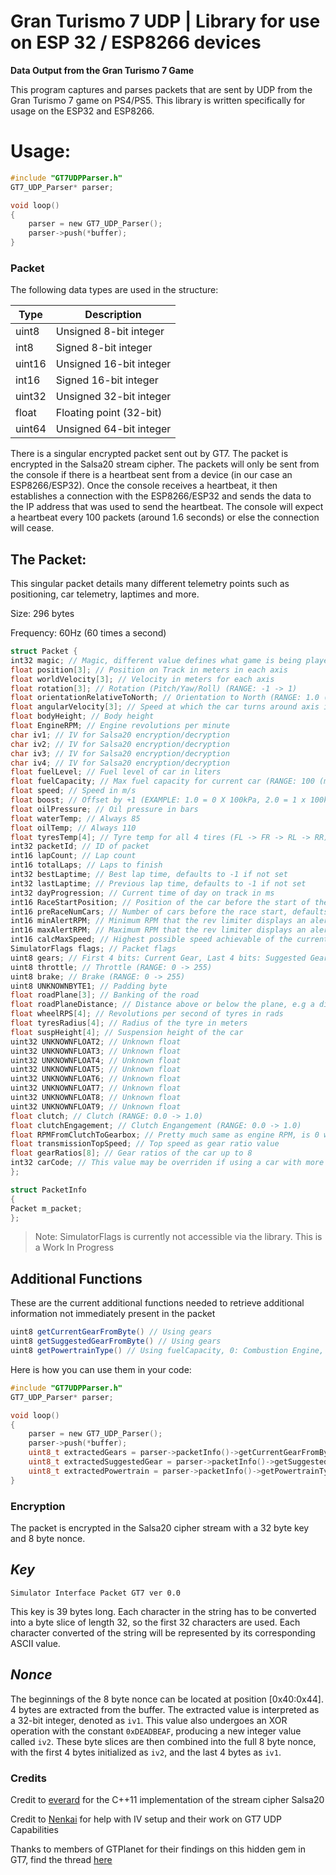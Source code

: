 # Gran Turismo 7 UDP | Library for use on ESP 32 / ESP8266 devices
**Data Output from the Gran Turismo 7 Game**

This program captures and parses packets that are sent by UDP from the Gran Turismo 7 game on PS4/PS5. This library is written specifically for usage on the ESP32 and ESP8266.

# Usage:
```C
#include "GT7UDPParser.h"
GT7_UDP_Parser* parser;

void loop()
{
    parser = new GT7_UDP_Parser();
    parser->push(*buffer);
}

```

### Packet

The following data types are used in the structure:

| Type   | Description             |
| ------ | ----------------------- |
| uint8  | Unsigned 8-bit integer  |
| int8   | Signed 8-bit integer    |
| uint16 | Unsigned 16-bit integer |
| int16  | Signed 16-bit integer   |
| uint32 | Unsigned 32-bit integer |
| float  | Floating point (32-bit) |
| uint64 | Unsigned 64-bit integer |

There is a singular encrypted packet sent out by GT7. The packet is encrypted in the Salsa20 stream cipher. The packets will only be sent from the console if there is a heartbeat sent from a device (in our case an ESP8266/ESP32). Once the console receives a heartbeat, it then establishes a connection with the ESP8266/ESP32 and sends the data to the IP address that was used to send the heartbeat. The console will expect a heartbeat every 100 packets (around 1.6 seconds) or else the connection will cease.

## The Packet: 

This singular packet details many different telemetry points such as positioning, car telemetry, laptimes and more.

Size: 296 bytes

Frequency: 60Hz (60 times a second)

```c#
struct Packet {
int32 magic; // Magic, different value defines what game is being played
float position[3]; // Position on Track in meters in each axis
float worldVelocity[3]; // Velocity in meters for each axis
float rotation[3]; // Rotation (Pitch/Yaw/Roll) (RANGE: -1 -> 1)
float orientationRelativeToNorth; // Orientation to North (RANGE: 1.0 (North) -> 0.0 (South))
float angularVelocity[3]; // Speed at which the car turns around axis in rad/s (RANGE: -1 -> 1)
float bodyHeight; // Body height
float EngineRPM; // Engine revolutions per minute
char iv1; // IV for Salsa20 encryption/decryption
char iv2; // IV for Salsa20 encryption/decryption
char iv3; // IV for Salsa20 encryption/decryption
char iv4; // IV for Salsa20 encryption/decryption
float fuelLevel; // Fuel level of car in liters 
float fuelCapacity; // Max fuel capacity for current car (RANGE: 100 (most cars) -> 5 (karts) -> 0 (electric cars))  
float speed; // Speed in m/s
float boost; // Offset by +1 (EXAMPLE: 1.0 = 0 X 100kPa, 2.0 = 1 x 100kPa)
float oilPressure; // Oil pressure in bars
float waterTemp; // Always 85
float oilTemp; // Always 110
float tyresTemp[4]; // Tyre temp for all 4 tires (FL -> FR -> RL -> RR)
int32 packetId; // ID of packet
int16 lapCount; // Lap count
int16 totalLaps; // Laps to finish
int32 bestLaptime; // Best lap time, defaults to -1 if not set
int32 lastLaptime; // Previous lap time, defaults to -1 if not set
int32 dayProgression; // Current time of day on track in ms
int16 RaceStartPosition; // Position of the car before the start of the race, defaults to -1 after race start
int16 preRaceNumCars; // Number of cars before the race start, defaults to -1 after start of the race
int16 minAlertRPM; // Minimum RPM that the rev limiter displays an alert
int16 maxAlertRPM; // Maximum RPM that the rev limiter displays an alert
int16 calcMaxSpeed; // Highest possible speed achievable of the current transmission settings
SimulatorFlags flags; // Packet flags
uint8 gears; // First 4 bits: Current Gear, Last 4 bits: Suggested Gear, see getCurrentGearFromByte and getSuggestedGearFromByte
uint8 throttle; // Throttle (RANGE: 0 -> 255)
uint8 brake; // Brake (RANGE: 0 -> 255)
uint8 UNKNOWNBYTE1; // Padding byte
float roadPlane[3]; // Banking of the road
float roadPlaneDistance; // Distance above or below the plane, e.g a dip in the road is negative, hill is positive.
float wheelRPS[4]; // Revolutions per second of tyres in rads
float tyresRadius[4]; // Radius of the tyre in meters
float suspHeight[4]; // Suspension height of the car
uint32 UNKNOWNFLOAT2; // Unknown float
uint32 UNKNOWNFLOAT3; // Unknown float
uint32 UNKNOWNFLOAT4; // Unknown float
uint32 UNKNOWNFLOAT5; // Unknown float
uint32 UNKNOWNFLOAT6; // Unknown float
uint32 UNKNOWNFLOAT7; // Unknown float
uint32 UNKNOWNFLOAT8; // Unknown float
uint32 UNKNOWNFLOAT9; // Unknown float
float clutch; // Clutch (RANGE: 0.0 -> 1.0)
float clutchEngagement; // Clutch Engangement (RANGE: 0.0 -> 1.0)
float RPMFromClutchToGearbox; // Pretty much same as engine RPM, is 0 when clutch is depressed
float transmissionTopSpeed; // Top speed as gear ratio value
float gearRatios[8]; // Gear ratios of the car up to 8
int32 carCode; // This value may be overriden if using a car with more then 9 gears
};

struct PacketInfo
{
Packet m_packet;
};
```

> Note: SimulatorFlags is currently not accessible via the library. This is a Work In Progress

## Additional Functions

These are the current additional functions needed to retrieve additional information not immediately present in the packet

```c#
uint8 getCurrentGearFromByte() // Using gears
uint8 getSuggestedGearFromByte() // Using gears
uint8 getPowertrainType() // Using fuelCapacity, 0: Combustion Engine, 1: Electric, 2: Karts
```

Here is how you can use them in your code:

```C
#include "GT7UDPParser.h"
GT7_UDP_Parser* parser;

void loop()
{
    parser = new GT7_UDP_Parser();
    parser->push(*buffer);
    uint8_t extractedGears = parser->packetInfo()->getCurrentGearFromByte();
    uint8_t extractedSuggestedGear = parser->packetInfo()->getSuggestedGearFromByte();
    uint8_t extractedPowertrain = parser->packetInfo()->getPowertrainType();
}

```

### Encryption 

The packet is encrypted in the Salsa20 cipher stream with a 32 byte key and 8 byte nonce.

## ***Key***

``` 
Simulator Interface Packet GT7 ver 0.0
```

This key is 39 bytes long. Each character in the string has to be converted into a byte slice of length 32, so the first 32 characters are used. Each character converted of the string will be represented by its corresponding ASCII value.

## ***Nonce***

The beginnings of the 8 byte nonce can be located at position \[0x40:0x44]. 4 bytes are extracted from the buffer. The extracted value is interpreted as a 32-bit integer, denoted as `iv1`. This value also undergoes an XOR operation with the constant `0xDEADBEAF`, producing a new integer value called `iv2`. These byte slices are then combined into the full 8 byte nonce, with the first 4 bytes initialized as `iv2`, and the last 4 bytes as `iv1`.

### Credits

Credit to [everard](https://github.com/everard/Salsa20) for the C++11 implementation of the stream cipher Salsa20

Credit to [Nenkai](https://github.com/Nenkai/PDTools) for help with IV setup and their work on GT7 UDP Capabilities

Thanks to members of GTPlanet for their findings on this hidden gem in GT7, find the thread [here](https://www.gtplanet.net/forum/threads/gt7-is-compatible-with-motion-rig.410728/)

